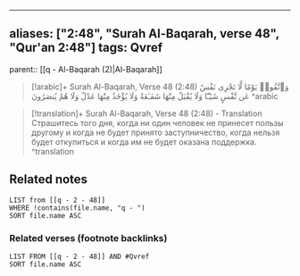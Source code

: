 
---
aliases: ["2:48", "Surah Al-Baqarah, verse 48", "Qur'an 2:48"]
tags: Qvref
---

parent:: [[q - Al-Baqarah (2)|Al-Baqarah]]

> [!arabic]+ Surah Al-Baqarah, Verse 48 (2:48)
> <span class="quran-arabic">وَٱتَّقُوا۟ يَوْمًا لَّا تَجْزِى نَفْسٌ عَن نَّفْسٍ شَيْـًٔا وَلَا يُقْبَلُ مِنْهَا شَفَـٰعَةٌ وَلَا يُؤْخَذُ مِنْهَا عَدْلٌ وَلَا هُمْ يُنصَرُونَ</span>
^arabic

> [!translation]+ Surah Al-Baqarah, Verse 48 (2:48) - Translation
> Страшитесь того дня, когда ни один человек не принесет пользы другому и когда не будет принято заступничество, когда нельзя будет откупиться и когда им не будет оказана поддержка.
^translation



## Related notes
```dataview
LIST from [[q - 2 - 48]]
WHERE !contains(file.name, "q - ")
SORT file.name ASC
```

### Related verses (footnote backlinks)
```dataview
LIST FROM [[q - 2 - 48]] AND #Qvref
SORT file.name ASC
```


